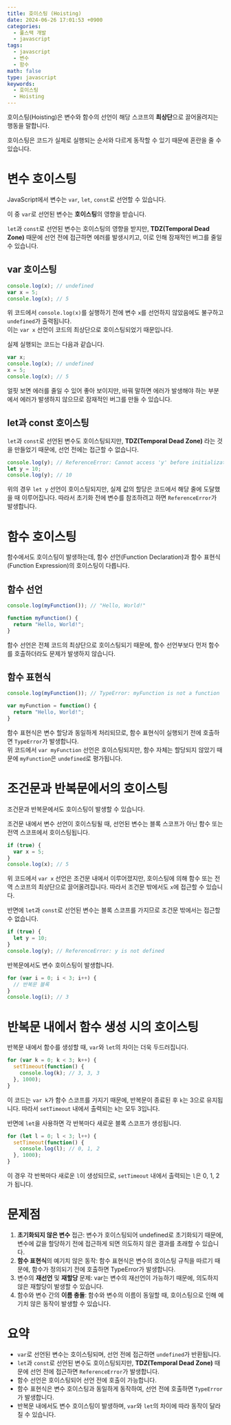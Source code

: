 ```yaml
---
title: 호이스팅 (Hoisting)
date: 2024-06-26 17:01:53 +0900
categories:
  - 풀스택 개발
  - javascript
tags:
  - javascript
  - 변수
  - 함수
math: false
type: javascript
keywords:
  - 호이스팅
  - Hoisting
---
```


호이스팅(Hoisting)은 변수와 함수의 선언이 <span class="font_highlight">해당 스코프의 **최상단**으로 끌어올려지는 행동</span>을 말합니다.

호이스팅은 코드가 실제로 실행되는 순서와 다르게 동작할 수 있기 때문에 혼란을 줄 수 있습니다.

# 변수 호이스팅

JavaScript에서 변수는 `var`, `let`, `const`로 선언할 수 있습니다.

이 중 `var`로 선언된 변수는 **호이스팅**의 영향을 받습니다.

`let`과 `const`로 선언된 변수는 호이스팅의 영향을 받지만, **TDZ(Temporal Dead Zone)** 때문에 선언 전에 접근하면 에러를 발생시키고, 이로 인해 잠재적인 버그를 줄일 수 있습니다.

## var 호이스팅

```javascript
console.log(x); // undefined
var x = 5;
console.log(x); // 5
```

위 코드에서 `console.log(x)`를 실행하기 전에 변수 `x`를 선언하지 않았음에도 불구하고 `undefined`가 출력됩니다.
<br>
이는 `var x` 선언이 코드의 최상단으로 호이스팅되었기 때문입니다.

실제 실행되는 코드는 다음과 같습니다.

```javascript
var x;
console.log(x); // undefined
x = 5;
console.log(x); // 5
```

얼핏 보면 에러를 줄일 수 있어 좋아 보이지만, 바꿔 말하면 에러가 발생해야 하는 부분에서 에러가 발생하지 않으므로 잠재적인 버그를 만들 수 있습니다.

## let과 const 호이스팅

`let`과 `const`로 선언된 변수도 호이스팅되지만, **TDZ(Temporal Dead Zone)** 라는 것을 만들었기 때문에, 선언 전에는 접근할 수 없습니다.

```javascript
console.log(y); // ReferenceError: Cannot access 'y' before initialization
let y = 10;
console.log(y); // 10
```

위의 경우 `let y` 선언이 호이스팅되지만, 실제 값의 할당은 코드에서 해당 줄에 도달했을 때 이루어집니다. 따라서 초기화 전에 변수를 참조하려고 하면 `ReferenceError`가 발생합니다.

# 함수 호이스팅

함수에서도 호이스팅이 발생하는데, 함수 선언(Function Declaration)과 함수 표현식(Function Expression)의 호이스팅이 다릅니다.

## 함수 선언

```javascript
console.log(myFunction()); // "Hello, World!"

function myFunction() {
  return "Hello, World!";
}
```

함수 선언은 전체 코드의 최상단으로 호이스팅되기 때문에, 함수 선언부보다 먼저 함수를 호출하더라도 문제가 발생하지 않습니다.

## 함수 표현식

```javascript
console.log(myFunction()); // TypeError: myFunction is not a function

var myFunction = function() {
  return "Hello, World!";
}
```

함수 표현식은 변수 할당과 동일하게 처리되므로, 함수 표현식이 실행되기 전에 호출하면 `TypeError`가 발생합니다.
<br>
위 코드에서 `var myFunction` 선언은 호이스팅되지만, 함수 자체는 할당되지 않았기 때문에 `myFunction`은 `undefined`로 평가됩니다.

# 조건문과 반복문에서의 호이스팅

조건문과 반복문에서도 호이스팅이 발생할 수 있습니다.

조건문 내에서 변수 선언이 호이스팅될 때, 선언된 변수는 블록 스코프가 아닌 함수 또는 전역 스코프에서 호이스팅됩니다.

```javascript
if (true) {
  var x = 5;
}
console.log(x); // 5
```

위 코드에서 `var x` 선언은 조건문 내에서 이루어졌지만, 호이스팅에 의해 함수 또는 전역 스코프의 최상단으로 끌어올려집니다. 따라서 조건문 밖에서도 `x`에 접근할 수 있습니다.

반면에 `let`과 `const`로 선언된 변수는 블록 스코프를 가지므로 조건문 밖에서는 접근할 수 없습니다.

```javascript
if (true) {
  let y = 10;
}
console.log(y); // ReferenceError: y is not defined
```

반복문에서도 변수 호이스팅이 발생합니다.

```javascript
for (var i = 0; i < 3; i++) {
  // 반복문 블록
}
console.log(i); // 3
```

# 반복문 내에서 함수 생성 시의 호이스팅

반복문 내에서 함수를 생성할 때, `var`와 `let`의 차이는 더욱 두드러집니다.

```javascript
for (var k = 0; k < 3; k++) {
  setTimeout(function() {
    console.log(k); // 3, 3, 3
  }, 1000);
}
```

이 코드는 `var k`가 함수 스코프를 가지기 때문에, 반복문이 종료된 후 `k`는 3으로 유지됩니다. 따라서 `setTimeout` 내에서 출력되는 `k`는 모두 3입니다.

반면에 `let`을 사용하면 각 반복마다 새로운 블록 스코프가 생성됩니다.

```javascript
for (let l = 0; l < 3; l++) {
  setTimeout(function() {
    console.log(l); // 0, 1, 2
  }, 1000);
}
```

이 경우 각 반복마다 새로운 `l`이 생성되므로, `setTimeout` 내에서 출력되는 `l`은 0, 1, 2가 됩니다.

# 문제점

1. **초기화되지 않은 변수** 접근: 변수가 호이스팅되어 undefined로 초기화되기 때문에, 변수에 값을 할당하기 전에 접근하게 되면 의도하지 않은 결과를 초래할 수 있습니다.
2. **함수 표현식**의 예기치 않은 동작: 함수 표현식은 변수의 호이스팅 규칙을 따르기 때문에, 함수가 정의되기 전에 호출하면 TypeError가 발생합니다.
3. 변수의 **재선언** 및 **재할당** 문제: var는 변수의 재선언이 가능하기 때문에, 의도하지 않은 재할당이 발생할 수 있습니다.
4. 함수와 변수 간의 **이름 충돌**: 함수와 변수의 이름이 동일할 때, 호이스팅으로 인해 예기치 않은 동작이 발생할 수 있습니다.

# 요약

- `var`로 선언된 변수는 호이스팅되며, 선언 전에 접근하면 `undefined`가 반환됩니다.
- `let`과 `const`로 선언된 변수도 호이스팅되지만, **TDZ(Temporal Dead Zone)** 때문에 선언 전에 접근하면 `ReferenceError`가 발생합니다.
- 함수 선언은 호이스팅되어 선언 전에 호출이 가능합니다.
- 함수 표현식은 변수 호이스팅과 동일하게 동작하여, 선언 전에 호출하면 `TypeError`가 발생합니다.
- 반복문 내에서도 변수 호이스팅이 발생하며, `var`와 `let`의 차이에 따라 동작이 달라질 수 있습니다.